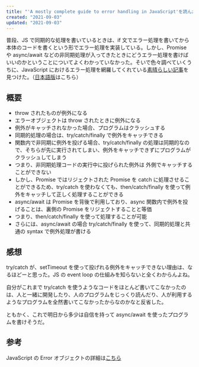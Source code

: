 ```yaml
---
title: "'A mostly complete guide to error handling in JavaScript'を読んだ"
created: "2021-09-03"
updated: "2021-09-03"
---
```


普段、JS で同期的な処理を書いているときは、if 文でエラー処理を書いてから本体のコードを書くという形でエラー処理を実装している。しかし、Promise や async/await などの非同期処理が入ってきたときにどうエラー処理を書けばいいのかということについてよくわかっていなかった。そいで色々調べていくうちに、JavaScript におけるエラー処理を網羅してくれている[素晴らしい記事](https://www.valentinog.com/blog/error/)を見つけた。（[日本語版](https://zenn.dev/yukiota/articles/cb53ea21d7cf3994861a)はこちら）

## 概要

- throw されたものが例外になる
- エラーオブジェクトは throw されたときに例外になる
- 例外がキャッチされなかった場合、プログラムはクラッシュする
- 同期的処理の場合は、try/catch/finally で例外をキャッチできる
- 関数内で非同期に例外を投げる場合、try/catch/finally の処理は同期的なので、そちらが先に実行されてしまい、例外をキャッチできずにプログラムがクラッシュしてしまう
- つまり、非同期処理コードの実行中に投げられた例外は 外側でキャッチすることができない
- しかし、Promise ではリジェクトされた Promise を catch に処理させることができるため、try/catch を使わなくても、then/catch/finally を使って例外をキャッチして正しく処理することができる
- async/await は Promise を背後で利用しており、async 関数内で例外を投げることは、裏側の Promise をリジェクトすることと等価
- つまり、then/catch/finally を使って処理することが可能
- さらには、async/await の場合 try/catch/finally を使って、同期的処理と共通の syntax で例外処理が書ける

## 感想

try/catch が、setTimeout を使って投げれる例外をキャッチできない理由は、なるほどーと思った。JS の event loop の仕組みを知らないと全くわからんよね。

自分がこれまで try/catch を使うようなコードをほとんど書いてこなかったのは、人と一緒に開発したり、人のプログラムをじっくり読んだり、人が利用するようなプログラムを全然書いてこなかったからなのかなと反省した。

ともかく、これで明日から多少は自信を持って async/await を使ったプログラムを書けそうだ。

## 参考

JavaScript の Error オブジェクトの詳細は[こちら](https://developer.mozilla.org/en-US/docs/Web/JavaScript/Reference/Errors)
